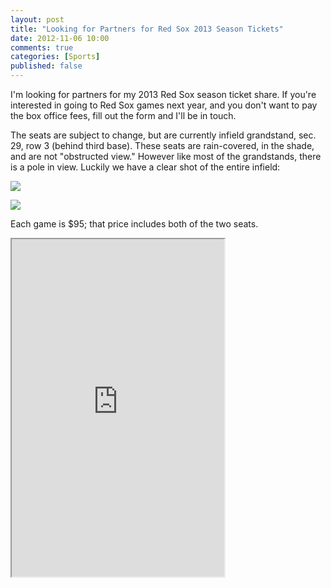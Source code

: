 ```yaml
---
layout: post
title: "Looking for Partners for Red Sox 2013 Season Tickets"
date: 2012-11-06 10:00
comments: true
categories: [Sports]
published: false
---
```


I'm looking for partners for my 2013 Red Sox season ticket share. If you're interested in going to Red Sox games next year, and you don't want to pay the box office fees, fill out the form and I'll be in touch.<!--more-->

The seats are subject to change, but are currently infield grandstand, sec. 29, row 3 (behind third base). These seats are rain-covered, in the shade, and are not "obstructed view." However like most of the grandstands, there is a pole in view. Luckily we have a clear shot of the entire infield:

![](http://robby-blog.s3.amazonaws.com/2012/looking-for-partners-for-red-sox-2013-season-tickets/smugshot2354143-M.jpg)

![](http://robby-blog.s3.amazonaws.com/2012/looking-for-partners-for-red-sox-2013-season-tickets/smugshot2783330-M.jpg)

Each game is $95; that price includes both of the two seats.

<iframe src="https://docs.google.com/a/freerobby.com/spreadsheet/embeddedform?formkey=dG1oVDZNUm5GX3JidTQ4aEJGVVhXLXc6MQ" width="340" height="540"></iframe>
